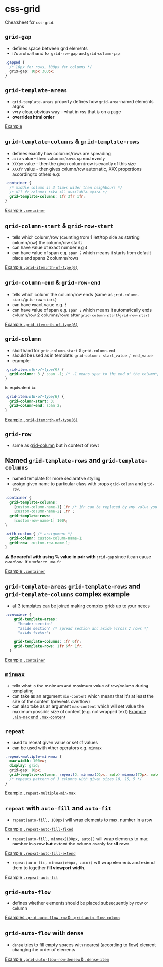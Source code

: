 # css-grid

Cheatsheet for `css-grid`.
## `grid-gap`
- defines space between grid elements
- it's  a shorthand for `grid-row-gap` and `grid-column-gap`
```css
.gapped {
  /* 10px for rows, 300px for columns */
  grid-gap: 10px 300px;
}
```

## `grid-template-areas`
- `grid-template-areas` property defines how `grid-area`-named elements aligns
- very clear, obvious way - what in css that is on a page
- **overrides html order**

[Example](1_grid-template-areas/index.html)
## `grid-template-columns` & `grid-template-rows`
- defines exactly how columns/rows are spreading
- `auto` value - then columns/rows spread evenly
- `XXXpx` value - then the given column/row is exactly of this size
- `XXXfr` value - then gives column/row automatic, XXX proportions according to others e.g:
```css
.container {
  /* middle column is 3 times wider than neighbours */
  /* all fr columns take all available space */
  grid-template-columns: 1fr 3fr 1fr;
}
```

[Example `.container`](2_grid-column_and_grid-row_manipulations/styles.css)

## `grid-column-start` & `grid-row-start`
- tells which column/row (counting from 1 left/top side as starting column/row) the column/row starts
- can have value of exact number e.g `4`
- can have value of span e.g. `span 2` which means it starts from default place and spans 2 columns/rows

[Example `.grid-item:nth-of-type(6)`](2_grid-column_and_grid-row_manipulations/styles.css)
## `grid-column-end` & `grid-row-end`
- tells which column the column/row ends (same as `grid-column-start`/`grid-row-start`)
- can have exact value e.g. `3`
- can have value of span e.g. `span 2` which means it automatically ends column/row 2 columns/rows after `grid-column-start`/`grid-row-start`

[Example `.grid-item:nth-of-type(6)`](2_grid-column_and_grid-row_manipulations/styles.css)
## `grid-column`
- shorthand for `grid-column-start` & `grid-column-end`
- should be used as in template: `grid-column: start_value / end_value`
- example: 
```css
.grid-item:nth-of-type(6) {
  grid-column: 3 / span -1; /* -1 means span to the end of the column*/
}
```
is equivalent to: 
```css
.grid-item:nth-of-type(6) {
  grid-column-start: 3; 
  grid-column-end: span 2;
}
```
[Example `.grid-item:nth-of-type(6)`](2_grid-column_and_grid-row_manipulations/styles.css)

## `grid-row`
- same as [grid-column](##grid-column) but in context of rows

## Named `grid-template-rows` and `grid-template-columns`

- named template for more declarative styling
- assign given name to particular class with props `grid-column` and `grid-row`.

```css
.container {
  grid-template-columns: 
    [custom-column-name-1] 1fr /* 1fr can be replaced by any value you want */
    [custom-column-name-2] 1fr ;
  grid-template-rows: 
    [custom-row-name-1] 100%;
}

.with-custom { /* assignment */
  grid-column: custom-column-name-1; 
  grid-row: custom-row-name-1;
}
```

**⚠ Be careful with using % value in pair with** `grid-gap` since it can cause overflow. It's safer to use `fr`.

[Example `.container`](3_grid-template_named/styles.css)

## `grid-template-areas` `grid-template-rows` and `grid-template-columns` complex example

- all 3 templates can be joined making complex grids up to your needs
```css
.container {
    grid-template-areas:
      "header section"
      "aside section" /* spread section and aside across 2 rows */
      "aside footer";

    grid-template-columns: 1fr 6fr;
    grid-template-rows: 1fr 6fr 1fr;
  }
```

[Example `.container`](4_grid-template_complex/styles.css)

## `minmax`

- tells what is the minimum and maximum value of row/column during templating
- can take as an argument `min-content` which means that it's at least the size of the content (prevents overflow)
- can also take as an argument `max-content` which will set value the maximum possible size of content (e.g. not wrapped text)
[Example `.min-max` and `.max-content`](5_dynamic_sizing/styles.css)

## `repeat`
- used to repeat given value or set of values
- can be used with other operators e.g. `minmax`

```css
.repeat-multiple-min-max {
  max-width: 100vw;
  display: grid;
  grid-gap: 10px;
  grid-template-columns: repeat(3, minmax(50px, auto) minmax(75px, auto) minmax(25px, auto)); 
  /* repeats pattern of 3 columns with given sizes 10, 15, 5 */
}
```
[Example `.repeat-multiple-min-max`](5_dynamic_sizing/styles.css)

## `repeat` with `auto-fill` and `auto-fit`

- `repeat(auto-fill, 100px)` will wrap elements to max. number in a row
  
[Example `.repeat-auto-fill-fixed`](5_dynamic_sizing/styles.css)
  
- `repeat(auto-fill, minmax(100px, auto))` will wrap elements to max number in a row **but** extend the column evenly for **all** rows.

[Example `.repeat-auto-fill-extend`](5_dynamic_sizing/styles.css)

- `repeat(auto-fit, minmax(100px, auto))` will wrap elements and extend them to together **fill viewport width**.

[Example `.repeat-auto-fit`](5_dynamic_sizing/styles.css)

## `grid-auto-flow`

- defines whether elements should be placed subsequently by row or column 

[Examples `.grid-auto-flow-row` & `.grid-auto-flow-column`](6_grid-auto-flow/styles.css)

## `grid-auto-flow` with `dense`

- `dense` tries to fill empty spaces with nearest (according to flow) element changing the order of elements

[Example `.grid-auto-flow-row-densew` & `.dense-item`](6_grid-auto-flow/styles.css)
